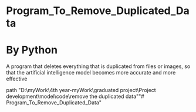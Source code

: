 # Program_To_Remove_Duplicated_Data
# By Python

A program that deletes everything that is duplicated from files or images, so that the artificial intelligence model
becomes more accurate and more effective

path "D:\myWork\4th year-myWork\graduated project\Project development\model\code\remove the duplicated data""# Program_To_Remove_Duplicated_Data" 

